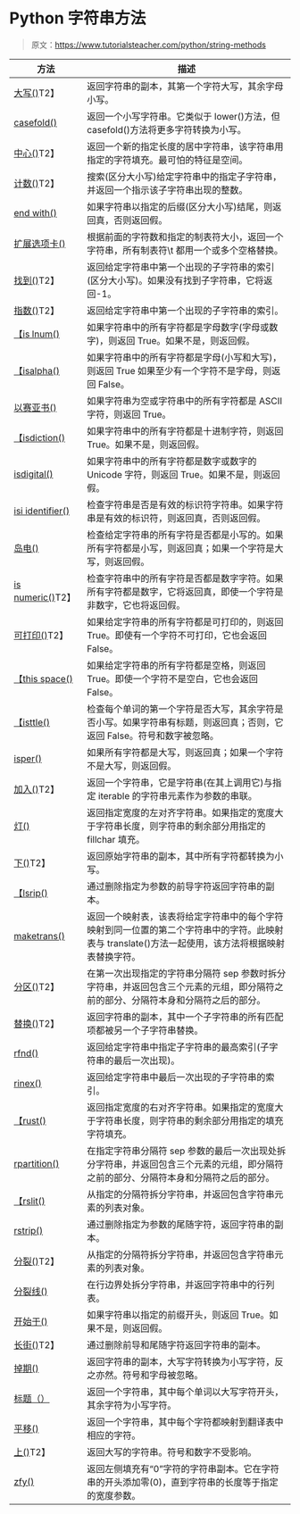 # Python 字符串方法

> 原文：<https://www.tutorialsteacher.com/python/string-methods>

| 方法 | 描述 |
| --- | --- |
| [大写()](/python/string-capitalize)T2】 | 返回字符串的副本，其第一个字符大写，其余字母小写。 |
| [casefold()](/python/string-casefold) | 返回一个小写字符串。它类似于 lower()方法，但 casefold()方法将更多字符转换为小写。 |
| [中心()](/python/string-center)T2】 | 返回一个新的指定长度的居中字符串，该字符串用指定的字符填充。最可怕的特征是空间。 |
| [计数()](/python/string-count)T2】 | 搜索(区分大小写)给定字符串中的指定子字符串，并返回一个指示该子字符串出现的整数。 |
| [end with()](/python/string-endswith) | 如果字符串以指定的后缀(区分大小写)结尾，则返回真，否则返回假。 |
| [扩展选项卡()](/python/string-expandtabs) | 根据前面的字符数和指定的制表符大小，返回一个字符串，所有制表符\t 都用一个或多个空格替换。 |
| [找到()](/python/string-find)T2】 | 返回给定字符串中第一个出现的子字符串的索引(区分大小写)。如果没有找到子字符串，它将返回-1。 |
| [指数()](/python/string-index)T2】 | 返回给定字符串中第一个出现的子字符串的索引。 |
| [【is lnum()](/python/string-isalnum) | 如果字符串中的所有字符都是字母数字(字母或数字)，则返回 True。如果不是，则返回假。 |
| [【isalpha()](/python/string-isalpha) | 如果字符串中的所有字符都是字母(小写和大写)，则返回 True 如果至少有一个字符不是字母，则返回 False。 |
| [以赛亚书()](/python/string-isascii) | 如果字符串为空或字符串中的所有字符都是 ASCII 字符，则返回 True。 |
| [【isdiction()](/python/string-isdecimal) | 如果字符串中的所有字符都是十进制字符，则返回 True。如果不是，则返回假。 |
| [isdigital()](/python/string-isdigit) | 如果字符串中的所有字符都是数字或数字的 Unicode 字符，则返回 True。如果不是，则返回假。 |
| [isi identifier()](/python/string-isidentifier) | 检查字符串是否是有效的标识符字符串。如果字符串是有效的标识符，则返回真，否则返回假。 |
| [岛电()](/python/string-islower) | 检查给定字符串的所有字符是否都是小写的。如果所有字符都是小写，则返回真；如果一个字符是大写，则返回假。 |
| [is numeric()](/python/string-isnumeric)T2】 | 检查字符串中的所有字符是否都是数字字符。如果所有字符都是数字，它将返回真，即使一个字符是非数字，它也将返回假。 |
| [可打印()](/python/string-isprintable)T2】 | 如果给定字符串的所有字符都是可打印的，则返回 True。即使有一个字符不可打印，它也会返回 False。 |
| [【this space()](/python/string-isspace) | 如果给定字符串的所有字符都是空格，则返回 True。即使一个字符不是空白，它也会返回 False。 |
| [【isttle()](/python/string-istitle) | 检查每个单词的第一个字符是否大写，其余字符是否小写。如果字符串有标题，则返回真；否则，它返回 False。符号和数字被忽略。 |
| [isper()](/python/string-isupper) | 如果所有字符都是大写，则返回真；如果一个字符不是大写，则返回假。 |
| [加入()](/python/string-join)T2】 | 返回一个字符串，它是字符串(在其上调用它)与指定 iterable 的字符串元素作为参数的串联。 |
| [灯()](/python/string-ljust) | 返回指定宽度的左对齐字符串。如果指定的宽度大于字符串长度，则字符串的剩余部分用指定的 fillchar 填充。 |
| [下()](/python/string-lower)T2】 | 返回原始字符串的副本，其中所有字符都转换为小写。 |
| [【lsrip()](/python/string-lstrip) | 通过删除指定为参数的前导字符返回字符串的副本。 |
| [maketrans()](/python/string-maketrans) | 返回一个映射表，该表将给定字符串中的每个字符映射到同一位置的第二个字符串中的字符。此映射表与 translate()方法一起使用，该方法将根据映射表替换字符。 |
| [分区()](/python/string-partition)T2】 | 在第一次出现指定的字符串分隔符 sep 参数时拆分字符串，并返回包含三个元素的元组，即分隔符之前的部分、分隔符本身和分隔符之后的部分。 |
| [替换()](/python/string-replace)T2】 | 返回字符串的副本，其中一个子字符串的所有匹配项都被另一个子字符串替换。 |
| [rfnd()](/python/string-rfind) | 返回给定字符串中指定子字符串的最高索引(子字符串的最后一次出现)。 |
| [rinex()](/python/string-rindex) | 返回给定字符串中最后一次出现的子字符串的索引。 |
| [【rust()](/python/string-rjust) | 返回指定宽度的右对齐字符串。如果指定的宽度大于字符串长度，则字符串的剩余部分用指定的填充字符填充。 |
| [rpartition()](/python/string-rpartition) | 在指定字符串分隔符 sep 参数的最后一次出现处拆分字符串，并返回包含三个元素的元组，即分隔符之前的部分、分隔符本身和分隔符之后的部分。 |
| [【rslit()](/python/string-rsplit) | 从指定的分隔符拆分字符串，并返回包含字符串元素的列表对象。 |
| [rstrip()](/python/string-rstrip) | 通过删除指定为参数的尾随字符，返回字符串的副本。 |
| [分裂()](/python/string-split)T2】 | 从指定的分隔符拆分字符串，并返回包含字符串元素的列表对象。 |
| [分裂线()](/python/string-splitlines) | 在行边界处拆分字符串，并返回字符串中的行列表。 |
| [开始于()](/python/string-startswith) | 如果字符串以指定的前缀开头，则返回 True。如果不是，则返回假。 |
| [长街()](/python/string-strip)T2】 | 通过删除前导和尾随字符返回字符串的副本。 |
| [掉期()](/python/string-swapcase) | 返回字符串的副本，大写字符转换为小写字符，反之亦然。符号和字母被忽略。 |
| [标题（）](/python/string-title) | 返回一个字符串，其中每个单词以大写字符开头，其余字符为小写字符。 |
| [平移()](/python/string-translate) | 返回一个字符串，其中每个字符都映射到翻译表中相应的字符。 |
| [上()](/python/string-upper)T2】 | 返回大写的字符串。符号和数字不受影响。 |
| [zfy()](/python/string-zfill) | 返回左侧填充有“0”字符的字符串副本。它在字符串的开头添加零(0)，直到字符串的长度等于指定的宽度参数。 |